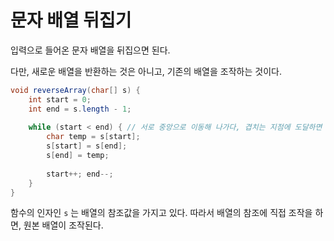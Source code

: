 # 문자 배열 뒤집기

입력으로 들어온 문자 배열을 뒤집으면 된다.

다만, 새로운 배열을 반환하는 것은 아니고, 기존의 배열을 조작하는 것이다.

```java
void reverseArray(char[] s) {
    int start = 0;
    int end = s.length - 1;
    
    while (start < end) { // 서로 중앙으로 이동해 나가다, 겹치는 지점에 도달하면 종료
        char temp = s[start];
        s[start] = s[end];
        s[end] = temp;
        
        start++; end--;
    }
}
```

함수의 인자인 `s` 는 배열의 참조값을 가지고 있다. 따라서 배열의 참조에 직접 조작을 하면, 원본 배열이 조작된다.
